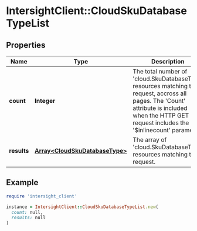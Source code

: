 # IntersightClient::CloudSkuDatabaseTypeList

## Properties

| Name | Type | Description | Notes |
| ---- | ---- | ----------- | ----- |
| **count** | **Integer** | The total number of &#39;cloud.SkuDatabaseType&#39; resources matching the request, accross all pages. The &#39;Count&#39; attribute is included when the HTTP GET request includes the &#39;$inlinecount&#39; parameter. | [optional] |
| **results** | [**Array&lt;CloudSkuDatabaseType&gt;**](CloudSkuDatabaseType.md) | The array of &#39;cloud.SkuDatabaseType&#39; resources matching the request. | [optional] |

## Example

```ruby
require 'intersight_client'

instance = IntersightClient::CloudSkuDatabaseTypeList.new(
  count: null,
  results: null
)
```

